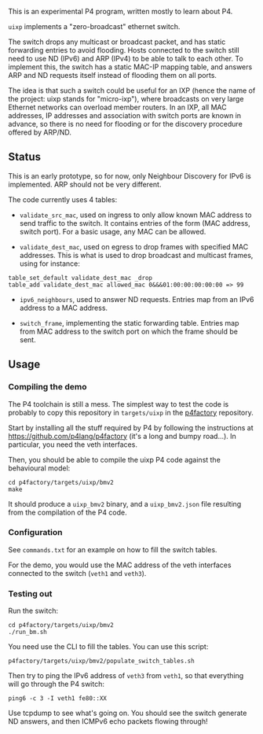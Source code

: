 This is an experimental P4 program, written mostly to learn about P4.

`uixp` implements a "zero-broadcast" ethernet switch.

The switch drops any multicast or broadcast packet, and has static
forwarding entries to avoid flooding.  Hosts connected to the switch still
need to use ND (IPv6) and ARP (IPv4) to be able to talk to each other.  To
implement this, the switch has a static MAC-IP mapping table, and answers
ARP and ND requests itself instead of flooding them on all ports.

The idea is that such a switch could be useful for an IXP (hence the name
of the project: uixp stands for "micro-ixp"), where broadcasts on very
large Ethernet networks can overload member routers.  In an IXP, all MAC
addresses, IP addresses and association with switch ports are known in
advance, so there is no need for flooding or for the discovery procedure
offered by ARP/ND.

## Status

This is an early prototype, so for now, only Neighbour Discovery for IPv6
is implemented.  ARP should not be very different.

The code currently uses 4 tables:

- `validate_src_mac`, used on ingress to only allow known MAC address to
  send traffic to the switch.  It contains entries of the form (MAC
  address, switch port).  For a basic usage, any MAC can be allowed.

- `validate_dest_mac`, used on egress to drop frames with specified MAC
  addresses.  This is what is used to drop broadcast and multicast frames,
  using for instance:

```
table_set_default validate_dest_mac _drop
table_add validate_dest_mac allowed_mac 0&&&01:00:00:00:00:00 => 99
```

- `ipv6_neighbours`, used to answer ND requests.  Entries map from an IPv6
  address to a MAC address.

- `switch_frame`, implementing the static forwarding table.  Entries map
  from MAC address to the switch port on which the frame should be sent.

## Usage

### Compiling the demo

The P4 toolchain is still a mess.  The simplest way to test the code is
probably to copy this repository in `targets/uixp` in the
[p4factory](https://github.com/p4lang/p4factory) repository.

Start by installing all the stuff required by P4 by following the
instructions at <https://github.com/p4lang/p4factory> (it's a long and
bumpy road...).  In particular, you need the veth interfaces.

Then, you should be able to compile the uixp P4 code against the behavioural model:

    cd p4factory/targets/uixp/bmv2
    make

It should produce a `uixp_bmv2` binary, and a `uixp_bmv2.json` file
resulting from the compilation of the P4 code.

### Configuration

See `commands.txt` for an example on how to fill the switch tables.

For the demo, you would use the MAC address of the veth interfaces
connected to the switch (`veth1` and `veth3`).

### Testing out

Run the switch:

    cd p4factory/targets/uixp/bmv2
    ./run_bm.sh

You need use the CLI to fill the tables.  You can use this script:

    p4factory/targets/uixp/bmv2/populate_switch_tables.sh

Then try to ping the IPv6 address of `veth3` from `veth1`, so that
everything will go through the P4 switch:

    ping6 -c 3 -I veth1 fe80::XX

Use tcpdump to see what's going on.  You should see the switch generate ND
answers, and then ICMPv6 echo packets flowing through!
